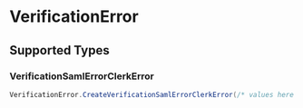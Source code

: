 # VerificationError


## Supported Types

### VerificationSamlErrorClerkError

```csharp
VerificationError.CreateVerificationSamlErrorClerkError(/* values here */);
```
